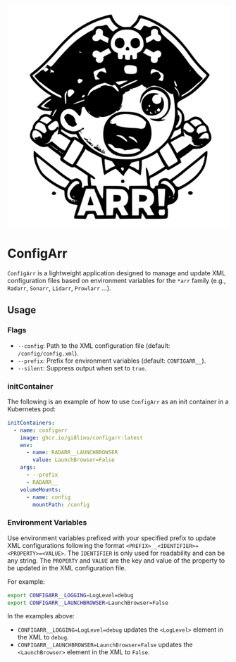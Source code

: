 <p align="center">
  <img src=".github/assets/configarr.svg" />
</p>

# ConfigArr

`ConfigArr` is a lightweight application designed to manage and update XML configuration files based on environment variables for the `*arr` family (e.g., `Radarr`, `Sonarr`, `Lidarr`, `Prowlarr` ...).

## Usage

### Flags

- `--config`: Path to the XML configuration file (default: `/config/config.xml`).
- `--prefix`: Prefix for environment variables (default: `CONFIGARR__`).
- `--silent`: Suppress output when set to `true`.

### initContainer

The following is an example of how to use `ConfigArr` as an init container in a Kubernetes pod:

```yaml
initContainers:
  - name: configarr
    image: ghcr.io/gi8lino/configarr:latest
    env:
      - name: RADARR__LAUNCHBROWSER
        value: LaunchBrowser=False
    args:
      - --prefix
      - RADARR__
    volumeMounts:
      - name: config
        mountPath: /config
```

### Environment Variables

Use environment variables prefixed with your specified prefix to update XML configurations following the format `<PREFIX>__<IDENTIFIER>=<PROPERTY>=<VALUE>`. The `IDENTIFIER` is only used for readability and can be any string. The `PROPERTY` and `VALUE` are the key and value of the property to be updated in the XML configuration file.

For example:

```bash
export CONFIGARR__LOGGING=LogLevel=debug
export CONFIGARR__LAUNCHBROWSER=LaunchBrowser=False
```

In the examples above:

- `CONFIGARR__LOGGING=LogLevel=debug` updates the `<LogLevel>` element in the XML to `debug`.
- `CONFIGARR__LAUNCHBROWSER=LaunchBrowser=False` updates the `<LaunchBrowser>` element in the XML to `False`.
